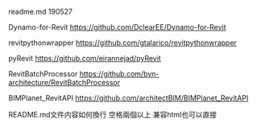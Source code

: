 readme.md
190527

Dynamo-for-Revit
https://github.com/DclearEE/Dynamo-for-Revit

revitpythonwrapper
https://github.com/gtalarico/revitpythonwrapper

pyRevit
https://github.com/eirannejad/pyRevit

RevitBatchProcessor
https://github.com/bvn-architecture/RevitBatchProcessor

BIMPlanet_RevitAPI
https://github.com/architectBIM/BIMPlanet_RevitAPI

README.md文件内容如何換行
空格兩個以上
兼容html也可以直接
